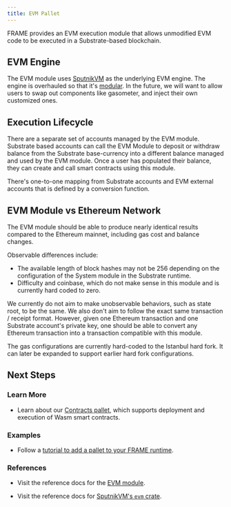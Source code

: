 ```yaml
---
title: EVM Pallet
---
```


FRAME provides an EVM execution module that allows unmodified EVM code to be executed in a
Substrate-based blockchain.

## EVM Engine

The EVM module uses [SputnikVM](https://github.com/rust-blockchain/evm) as the underlying EVM engine.
The engine is overhauled so that it's [modular](https://github.com/corepaper/evm). In the future, we
will want to allow users to swap out components like gasometer, and inject their own customized
ones.

## Execution Lifecycle

There are a separate set of accounts managed by the EVM module. Substrate based accounts can call
the EVM Module to deposit or withdraw balance from the Substrate base-currency into a different
balance managed and used by the EVM module. Once a user has populated their balance, they can create
and call smart contracts using this module.

There's one-to-one mapping from Substrate accounts and EVM external accounts that is defined by a
conversion function.

## EVM Module vs Ethereum Network

The EVM module should be able to produce nearly identical results compared to the Ethereum mainnet,
including gas cost and balance changes.

Observable differences include:

- The available length of block hashes may not be 256 depending on the configuration of the System
  module in the Substrate runtime.
- Difficulty and coinbase, which do not make sense in this module and is currently hard coded to
  zero.

We currently do not aim to make unobservable behaviors, such as state root, to be the same. We also
don't aim to follow the exact same transaction / receipt format. However, given one Ethereum
transaction and one Substrate account's private key, one should be able to convert any Ethereum
transaction into a transaction compatible with this module.

The gas configurations are currently hard-coded to the Istanbul hard fork. It can later be expanded
to support earlier hard fork configurations.

## Next Steps

### Learn More

- Learn about our [Contracts pallet](https://docs.rs/pallet-contracts/), which supports deployment
  and execution of Wasm smart contracts.

### Examples

- Follow a [tutorial to add a pallet to your FRAME runtime](../../tutorials/add-a-pallet/).

### References

- Visit the reference docs for the [EVM module](https://docs.rs/pallet_evm/).

- Visit the reference docs for [SputnikVM's `evm` crate](https://docs.rs/evm/).

